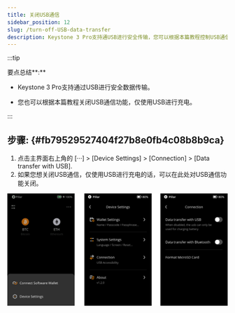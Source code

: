 ```yaml
---
title: 关闭USB通信
sidebar_position: 12
slug: /turn-off-USB-data-transfer
description: Keystone 3 Pro支持通USB进行安全传输，您可以根据本篇教程控制USB通信功能。
---
```




:::tip

要点总结**:**
- Keystone 3 Pro支持通过USB进行安全数据传输。

- 您也可以根据本篇教程关闭USB通信功能，仅使用USB进行充电。

:::




## 步骤: {#fb79529527404f27b8e0fb4c08b8b9ca}

1. 点击主界面右上角的 [···]  &gt; [Device Settings] &gt; [Connection] &gt; [Data transfer with USB].
1. 如果您想关闭USB通信，仅使用USB进行充电的话，可以在此处对USB通信功能关闭。

  ![](./758602427.png)

